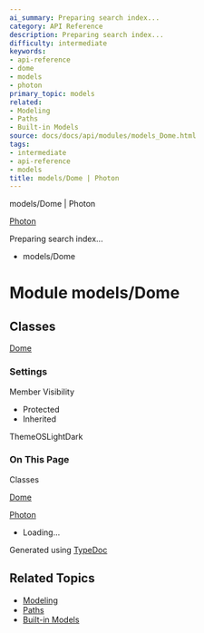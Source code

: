 ```yaml
---
ai_summary: Preparing search index...
category: API Reference
description: Preparing search index...
difficulty: intermediate
keywords:
- api-reference
- dome
- models
- photon
primary_topic: models
related:
- Modeling
- Paths
- Built-in Models
source: docs/docs/api/modules/models_Dome.html
tags:
- intermediate
- api-reference
- models
title: models/Dome | Photon
---
```

models/Dome | Photon

[Photon](../index.md)




Preparing search index...

* models/Dome

# Module models/Dome

## Classes

[Dome](../classes/models_Dome.Dome.md)

### Settings

Member Visibility

* Protected
* Inherited

ThemeOSLightDark

### On This Page

Classes

[Dome](#dome)

[Photon](../index.md)

* Loading...

Generated using [TypeDoc](https://typedoc.org/)

## Related Topics

- [Modeling](../index.md)
- [Paths](../index.md)
- [Built-in Models](../index.md)
